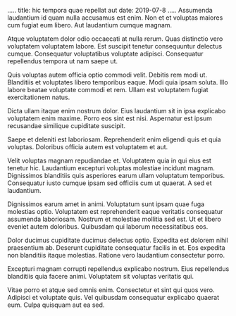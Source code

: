 .....
title: hic tempora quae repellat aut
date: 2019-07-8
.....
Assumenda laudantium id quam nulla accusamus est enim. Non et et voluptas maiores cum fugiat eum libero. Aut laudantium cumque magnam.

Atque voluptatem dolor odio occaecati at nulla rerum. Quas distinctio vero voluptatem voluptatem labore. Est suscipit tenetur consequuntur delectus cumque. Consequatur voluptatibus voluptate adipisci. Consequatur repellendus tempora ut nam saepe ut.

Quis voluptas autem officia optio commodi velit. Debitis rem modi ut. Blanditiis et voluptates libero temporibus eaque. Modi quia ipsam soluta. Illo labore beatae voluptate commodi et rem. Ullam est voluptatem fugiat exercitationem natus.

Dicta ullam itaque enim nostrum dolor. Eius laudantium sit in ipsa explicabo voluptatem enim maxime. Porro eos sint est nisi. Aspernatur est ipsum recusandae similique cupiditate suscipit.

Saepe et deleniti est laboriosam. Reprehenderit enim eligendi quis et quia voluptas. Doloribus officia autem est voluptatem et aut.

Velit voluptas magnam repudiandae et. Voluptatem quia in qui eius est tenetur hic. Laudantium excepturi voluptas molestiae incidunt magnam. Dignissimos blanditiis quis asperiores earum ullam voluptatum temporibus. Consequatur iusto cumque ipsam sed officiis cum ut quaerat. A sed et laudantium.

Dignissimos earum amet in animi. Voluptatum sunt ipsam quae fuga molestias optio. Voluptatem est reprehenderit eaque veritatis consequatur assumenda laboriosam. Nostrum et molestiae mollitia sed est. Ut et libero eveniet autem doloribus. Quibusdam qui laborum necessitatibus eos.

Dolor ducimus cupiditate ducimus delectus optio. Expedita est dolorem nihil praesentium ab. Deserunt cupiditate consequatur facilis in et. Eos expedita non blanditiis itaque molestias. Ratione vero laudantium consectetur porro.

Excepturi magnam corrupti repellendus explicabo nostrum. Eius repellendus blanditiis quia facere animi. Voluptatem sit voluptas veritatis qui.

Vitae porro et atque sed omnis enim. Consectetur et sint qui quos vero. Adipisci et voluptate quis. Vel quibusdam consequatur explicabo quaerat eum. Culpa quisquam aut ea sed.